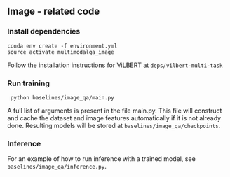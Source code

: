 
## Image - related code

### Install dependencies

```
conda env create -f environment.yml
source activate multimodalqa_image
```

Follow the installation instructions for ViLBERT at `deps/vilbert-multi-task`

### Run training

```
 python baselines/image_qa/main.py
```

A full list of arguments is present in the file main.py. This file will construct and cache the dataset and image features automatically if it is not already done. Resulting models will be stored at `baselines/image_qa/checkpoints`.

### Inference

For an example of how to run inference with a trained model, see `baselines/image_qa/inference.py`.